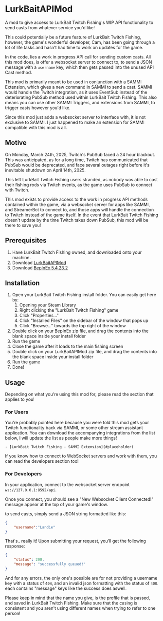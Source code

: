 # LurkBaitAPIMod
A mod to give access to LurkBait Twitch Fishing's WIP API functionality to send casts from whatever service you'd like!

This could potentially be a future feature of LurkBait Twitch Fishing, however, the game's wonderful developer, Cam, has been going through a lot of life tasks and hasn't had time to work on updates for the game.

In the code, lies a work in progress API call for sending custom casts. All this mod does, is offer a websocket server to connect to, to send a JSON message with a `username` key, which then gets passed into the unused API Cast method.

This mod is primarily meant to be used in conjunction with a SAMMI Extension, which gives a new command in SAMMI to send a cast. SAMMI would handle the Twitch integration, as it uses EventSub instead of the deteriorating PubSub method used within LurkBait Twitch Fishing. This also means you can use other SAMMI Triggers, and extensions from SAMMI, to trigger casts however you'd like.

Since this mod just adds a websocket server to interface with, it is not exclusive to SAMMI. I just happened to make an extension for SAMMI compatible with this mod is all.

## Motive

On Monday, March 24th, 2025, Twitch's PubSub faced a 24 hour blackout. This was anticipated, as for a long time, Twitch has communicated that PubSub would be deprecated, and face several outages right before it's inevitable shutdown on April 14th, 2025.

This left LurkBait Twitch Fishing users stranded, as nobody was able to cast their fishing rods via Twitch events, as the game uses PubSub to connect with Twitch.

This mod exists to provide access to the work in progress API methods contained within the game, via a websocket server for apps like SAMMI, and StreamerBot to connect to, and those apps will handle the connection to Twitch instead of the game itself. In the event that LurkBait Twitch Fishing doesn't update by the time Twitch takes down PubSub, this mod will be there to save you!

## Prerequisites

1. Have LurkBait Twitch Fishing owned, and downloaded onto your machine.
2. Download [LurkBaitAPIMod](https://github.com/Landiie/LurkBaitAPIMod/releases)
3. Download [BepInEx 5.4.23.2](https://github.com/BepInEx/BepInEx/releases/download/v5.4.23.2/BepInEx_win_x64_5.4.23.2.zip)

## Installation

1. Open your LurkBait Twitch Fishing install folder. You can easily get here by:
   1. Opening your Steam Library
   2. Right clicking the "LurkBait Twitch Fishing" game
   3. Click "Properties..."
   4. Click "Installed Files" on the sidebar of the window that pops up
   5. Click "Browse..." towards the top right of the window
2. Double click on your BepInEx zip file, and drag the contents into the blank space inside your install folder
3. Run the game
4. Close the game after it loads to the main fishing screen
5. Double click on your LurkBaitAPIMod zip file, and drag the contents into the blank space inside your install folder
6. Run the game
7. Done!

## Usage

Depending on what you're using this mod for, please read the section that applies to you!

### For Users

You're probably pointed here because you were told this mod gets your Twitch functionality back via SAMMI, or some other stream assistant application. You can download the accompanying integrations from the list below, I will update the list as people make more things!

    - [LurkBait Twitch Fishing - SAMMI Extension](#placeholder)

If you know how to connect to WebSocket servers and work with them, you can read the developers section too!

### For Developers

In your application, connect to the websocket server endpoint `ws://127.0.0.1:8592/api`.

Once you connect, you should see a "New Websocket Client Connected!" message appear at the top of your game's window.

to send casts, simply send a JSON string formatted like this:

```json
{
    "username":"Landie"
}
```

That's.. really it! Upon submitting your request, you'll get the following response:

```json
{
    "status": 200,
    "message": "successfully queued!"
}
```

And for any errors, the only one's possible are for not providing a username key with a status of `404`, and an invalid json formatting with the status of `400`. each contains "message" keys like the success does aswell.

Please keep in mind that the name you give, is the profile that is passed, and saved in LurkBait Twitch Fishing. Make sure that the casing is consistent and you aren't using different names when trying to refer to one person!
